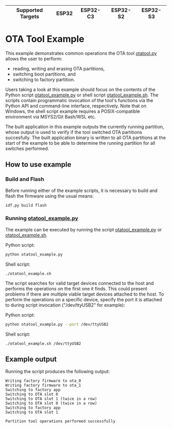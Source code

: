 | Supported Targets | ESP32 | ESP32-C3 | ESP32-S2 | ESP32-S3 |
| ----------------- | ----- | -------- | -------- | -------- |

# OTA Tool Example

This example demonstrates common operations the OTA tool [otatool.py](../../../../components/app_update/otatool.py) allows the user to perform:

- reading, writing and erasing OTA partitions,
- switching boot partitions, and
- switching to factory partition.

Users taking a look at this example should focus on the contents of the Python script [otatool_example.py](otatool_example.py) or shell script [otatool_example.sh](otatool_example.sh). The scripts contain
programmatic invocation of the tool's functions via the Python API and command-line interface, respectively. Note
that on Windows, the shell script example requires a POSIX-compatible environment via MSYS2/Git Bash/WSL etc.

The built application in this example outputs the currently running partition, whose output is used to verify if the tool switched OTA
partitions succesfully. The built application binary is written to all OTA partitions at the start of the example to be able to determine the running
partition for all switches performed.

## How to use example

### Build and Flash

Before running either of the example scripts, it is necessary to build and flash the firmware using the usual means:

```bash
idf.py build flash
```

### Running [otatool_example.py](otatool_example.py)

The example can be executed by running the script [otatool_example.py](otatool_example.py) or [otatool_example.sh](otatool_example.sh).

Python script:
```bash
python otatool_example.py
```

Shell script:
```
./otatool_example.sh
```

The script searches for valid target devices connected to the host and performs the operations on the first one it finds. This could present problems if there
are multiple viable target devices attached to the host. To perform the operations on a specific device, specify the port it is attached to during script invocation ("/dev/ttyUSB2" for example):

Python script:
```bash
python otatool_example.py --port /dev/ttyUSB2
```


Shell script:
```
./otatool_example.sh /dev/ttyUSB2
```

## Example output

Running the script produces the following output:

```
Writing factory firmware to ota_0
Writing factory firmware to ota_1
Switching to factory app
Switching to OTA slot 0
Switching to OTA slot 1 (twice in a row)
Switching to OTA slot 0 (twice in a row)
Switching to factory app
Switching to OTA slot 1

Partition tool operations performed successfully

```
